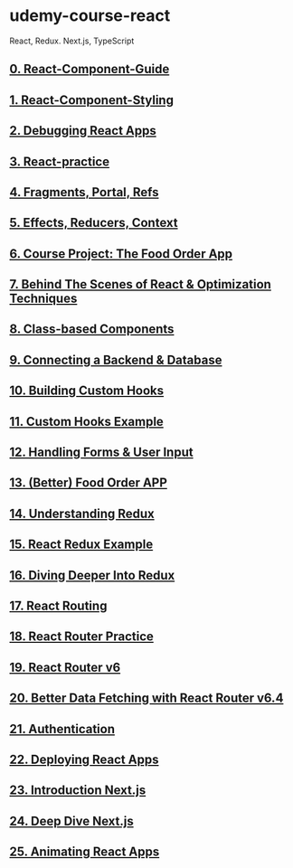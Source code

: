 # udemy-course-react
React, Redux. Next.js, TypeScript


## [0. React-Component-Guide](https://github.com/yoojh9/udemy-course-react/tree/main/react-component-guide)

## [1. React-Component-Styling](https://github.com/yoojh9/udemy-course-react/tree/main/react-component-styling)

## [2. Debugging React Apps](https://github.com/yoojh9/udemy-course-react/tree/main/react-debugging)

## [3. React-practice](https://github.com/yoojh9/udemy-course-react/tree/main/react-practice)

## [4. Fragments, Portal, Refs](https://github.com/yoojh9/udemy-course-react/tree/main/react-advanced)

## [5. Effects, Reducers, Context](https://github.com/yoojh9/udemy-course-react/tree/main/react-advanced-features)

## [6. Course Project: The Food Order App](https://github.com/yoojh9/udemy-course-react/tree/main/food-order-app)

## [7. Behind The Scenes of React & Optimization Techniques](https://github.com/yoojh9/udemy-course-react/tree/main/react-behind-scenes)

## [8. Class-based Components](https://github.com/yoojh9/udemy-course-react/tree/main/class-based-components)

## [9. Connecting a Backend & Database](https://github.com/yoojh9/udemy-course-react/tree/main/send-http-requests)

## [10. Building Custom Hooks](https://github.com/yoojh9/udemy-course-react/tree/main/building-custom-hooks)

## [11. Custom Hooks Example](https://github.com/yoojh9/udemy-course-react/tree/main/custom-hooks-example)

## [12. Handling Forms & User Input](https://github.com/yoojh9/udemy-course-react/tree/main/react-handle-form)

## [13. (Better) Food Order APP](https://github.com/yoojh9/udemy-course-react/tree/main/better-food-order-app)

## [14. Understanding Redux](https://github.com/yoojh9/udemy-course-react/tree/main/understanding-redux)

## [15. React Redux Example](https://github.com/yoojh9/udemy-course-react/tree/main/react-redux-example)

## [16. Diving Deeper Into Redux](https://github.com/yoojh9/udemy-course-react/tree/main/dive-deeper-redux)

## [17. React Routing](https://github.com/yoojh9/udemy-course-react/tree/main/react-router-example)

## [18. React Router Practice](https://github.com/yoojh9/udemy-course-react/tree/main/react-router-practice)

## [19. React Router v6](https://github.com/yoojh9/udemy-course-react/tree/main/react-router-v6)

## [20. Better Data Fetching with React Router v6.4](https://github.com/yoojh9/udemy-course-react/tree/main/better-fetching-router)

## [21. Authentication](https://github.com/yoojh9/udemy-course-react/tree/main/react-authentication)

## [22. Deploying React Apps](https://github.com/yoojh9/udemy-course-react/tree/main/deploy-react-app)

## [23. Introduction Next.js](https://github.com/yoojh9/udemy-course-react/tree/main/nextjs-course)

## [24. Deep Dive Next.js](https://github.com/yoojh9/udemy-course-react/tree/main/deep-dive-nextjsi)

## [25. Animating React Apps](https://github.com/yoojh9/udemy-course-react/tree/main/animate-react-apps)
